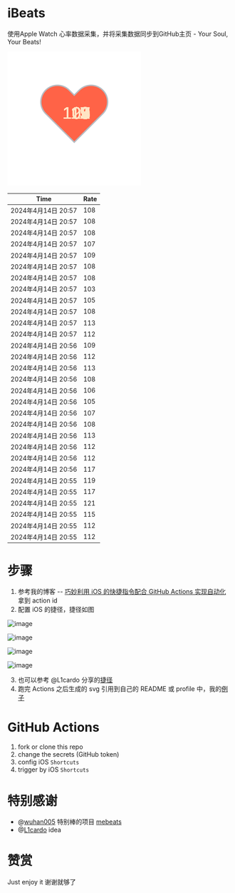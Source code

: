 # iBeats
使用Apple Watch 心率数据采集，并将采集数据同步到GitHub主页 - Your Soul, Your Beats!

![](./files/heart.svg)

<!--START_SECTION:my_heart_rate-->
| Time | Rate | 
 | ---- | ---- | 
| 2024年4月14日 20:57 | 108 |
| 2024年4月14日 20:57 | 108 |
| 2024年4月14日 20:57 | 108 |
| 2024年4月14日 20:57 | 107 |
| 2024年4月14日 20:57 | 109 |
| 2024年4月14日 20:57 | 108 |
| 2024年4月14日 20:57 | 108 |
| 2024年4月14日 20:57 | 103 |
| 2024年4月14日 20:57 | 105 |
| 2024年4月14日 20:57 | 108 |
| 2024年4月14日 20:57 | 113 |
| 2024年4月14日 20:57 | 112 |
| 2024年4月14日 20:56 | 109 |
| 2024年4月14日 20:56 | 112 |
| 2024年4月14日 20:56 | 113 |
| 2024年4月14日 20:56 | 108 |
| 2024年4月14日 20:56 | 106 |
| 2024年4月14日 20:56 | 105 |
| 2024年4月14日 20:56 | 107 |
| 2024年4月14日 20:56 | 108 |
| 2024年4月14日 20:56 | 113 |
| 2024年4月14日 20:56 | 112 |
| 2024年4月14日 20:56 | 112 |
| 2024年4月14日 20:56 | 117 |
| 2024年4月14日 20:55 | 119 |
| 2024年4月14日 20:55 | 117 |
| 2024年4月14日 20:55 | 121 |
| 2024年4月14日 20:55 | 115 |
| 2024年4月14日 20:55 | 112 |
| 2024年4月14日 20:55 | 112 |

<!--END_SECTION:my_heart_rate-->

# 步骤
1. 参考我的博客 -- [巧妙利用 iOS 的快捷指令配合 GitHub Actions 实现自动化](https://github.com/yihong0618/gitblog/issues/198) 拿到 action id
2. 配置 iOS 的捷径，捷径如图

![image](https://user-images.githubusercontent.com/15976103/122154218-0db0b480-ce97-11eb-93bb-5aec07c558dc.png)

![image](https://user-images.githubusercontent.com/15976103/122154236-186b4980-ce97-11eb-8e4b-70551a0391ae.png)

![image](https://user-images.githubusercontent.com/15976103/122154268-2d47dd00-ce97-11eb-902e-3acf292265a9.png)

![image](https://user-images.githubusercontent.com/15976103/122174055-fa144680-ceb4-11eb-9be2-3eb83cd516f7.png)

3. 也可以参考 @L1cardo 分享的[捷径](https://www.icloud.com/shortcuts/6ab6047b459c41ad822ad6b94b1c03d4)
4. 跑完 Actions 之后生成的 svg 引用到自己的 README 或 profile 中，我的[例子](https://github.com/yihong0618) 

# GitHub Actions

1. fork or clone this repo
2. change the secrets (GitHub token)
3. config iOS `Shortcuts` 
4. trigger by iOS `Shortcuts`

# 特别感谢
- @[wuhan005](https://github.com/wuhan005) 特别棒的项目 [mebeats](https://github.com/wuhan005/mebeats)
- @[L1cardo](https://github.com/L1cardo) idea

# 赞赏
Just enjoy it
谢谢就够了
